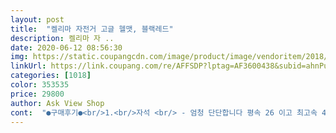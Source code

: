 ```yaml
---
layout: post 
title:  "켈리마 자전거 고글 헬맷, 블랙레드" 
description: 켈리마 자 ..
date: 2020-06-12 08:56:30 
img: https://static.coupangcdn.com/image/product/image/vendoritem/2018/11/06/3788659259/dfebbabd-bc2f-40a7-b06b-491febf65dfc.jpg 
linkUrl: https://link.coupang.com/re/AFFSDP?lptag=AF3600438&subid=ahnPublicAsk&pageKey=106525425&itemId=322072350&vendorItemId=3788659259&traceid=V0-113-ff30102c4c80319d 
categories: [1018] 
color: 353535 
price: 29800 
author: Ask View Shop 
cont:  "●구매후기●<br/>1.<br/>자석 <br/> - 엄청 단단합니다 평속 26 이고 최고속 41 달려보아도 고글이 흔들리거나 자석 부착 힘이 떨어지는걸 느껴보지 못하였습니다<br/>2.<br/>햇빛 차단 <br/> - 엄청 납니다.<br/>.<br/>눈이 부시지않고 또한 제일 마음에 드는건 고글이 커서 벌레,날라다니는 꽃씨앗,돌맹이 다 튕겨 내네요(오늘 작은 돌맹이 2번 날라왔지만 문제 없이 라이딩 가능했음)<br/>3.<br/> 통풍 <br/> - 통풍 잘됩니다 헬멧 사기전엔 여름용 스냅백 쓰고 라이딩 했었는데 차이가 확연함<br/>4.<br/>번외(마스크 착용) 마스크 착용 하고 달렸습니다(코로나 마스크X)집에서 마스크 착용 헬멧 착용 하니 고글에 살짝 김이 차오르더라구요 하지만 신기하게도 라이딩 시 김 차지않았습니다 아무문제 없이 썻음<br/>가볍고 낮에 차광효과도 되니 좋네요.<br/><br/>강력하게 추천 드립니다 고글+헬멧 사야 되시는 분들 이거 하나로 만족 되실 겁니다<br/>걸려서 아픔요.<br/><br/>결론부터 갑니다 머리가 작은편도 아니고 큰편도 아닌 보통 정도 입니다<br/>그리고 구매 할때 가장 중요시 생각한 부분을 나열 하겠습니다<br/>대두는 아닌데... <br/>아숩.<br/>.<br/><br/>목에 거는줄이 좀 짧아요 ㅠㅠ<br/>무게도 엄청 가볍고 막 쓰지 않는다면 내구성 에도 문제는 없어 보입니다<br/>밤엔 그라스를 탈착하여 타도 됩니다.<br/><br/>사이즈 맞구요(아프거나 쪼이거나XXXX)<br/>서론,밑밥 엄청 깔고 마지막에 결론만 말하고 싶은데요... <br/>그러지 못할거 같습니다<br/>손으로 쉽게 탈부착 됩니다.<br/><br/>어제 받아서 오늘 쓰고 라이딩 다녀왔습니다<br/>얼굴에 직접적인 자외선을 조금이라도 막아 준다는 생각에 추천합니다.<br/><br/>옐로우고글이.<br/>있는걸 사야되는데.<br/>ㅜㅜ<br/>일단 싼가격에 잘 구매했다고 생각합니다.<br/><br/>자석이 어느정도 힘이 있기때문에 크게 부딪히지 않는 이상 잘 붇에 있습니다.<br/><br/>저는 안경을 안씀,<br/>정말 강력하게 추천 드릴께요<br/>타이트하게 맞아요, 좀만 더 컸으면 하는 아쉬움.<br/><br/>" 
---
```

